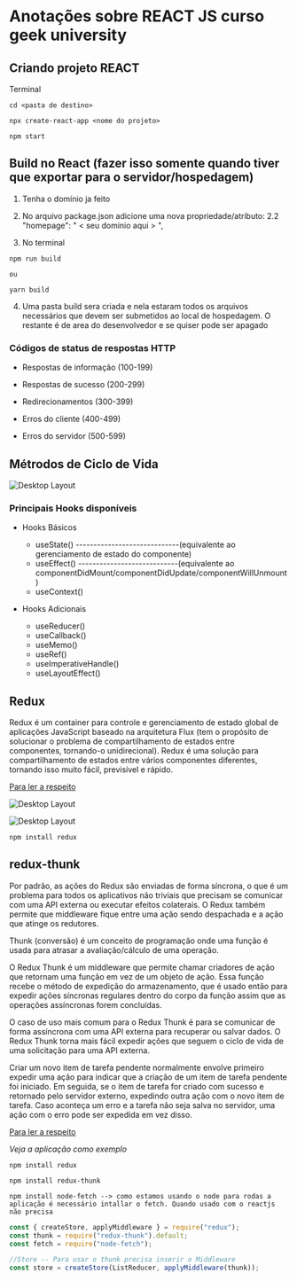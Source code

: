 # Anotações sobre REACT JS curso geek university

## Criando projeto REACT

Terminal

```
cd <pasta de destino>

npx create-react-app <nome do projeto>

npm start
```

## Build no React (fazer isso somente quando tiver que exportar para o servidor/hospedagem)

1. Tenha o domínio ja feito

2. No arquivo package.json adicione uma nova propriedade/atributo:
   2.2 "homepage": " < seu dominio aqui > ",

3. No terminal

```terminal
npm run build

ou

yarn build
```

4. Uma pasta build sera criada e nela estaram todos os arquivos necessários que devem ser submetidos ao local de hospedagem. O restante é de area do desenvolvedor e se quiser pode ser apagado

### Códigos de status de respostas HTTP

-   Respostas de informação (100-199)

-   Respostas de sucesso (200-299)

-   Redirecionamentos (300-399)

-   Erros do cliente (400-499)

-   Erros do servidor (500-599)

## Métrodos de Ciclo de Vida

![Desktop Layout](https://github.com/pedrogutierresbr/reactjs-curso-progbr/blob/main/1.imagesToReadme/Diagrama+do+Ciclo+de+Vida.png?raw=true)

### Principais Hooks disponíveis

-   Hooks Básicos

    -   useState() -----------------------------(equivalente ao gerenciamento de estado do componente)
    -   useEffect() ----------------------------(equivalente ao componentDidMount/componentDidUpdate/componentWillUnmount)
    -   useContext()

-   Hooks Adicionais
    -   useReducer()
    -   useCallback()
    -   useMemo()
    -   useRef()
    -   useImperativeHandle()
    -   useLayoutEffect()

## Redux

Redux é um container para controle e gerenciamento de estado global de aplicações JavaScript baseado na arquitetura Flux (tem o propósito de solucionar o problema de compartilhamento de estados entre componentes, tornando-o unidirecional). Redux é uma solução para compartilhamento de estados entre vários componentes diferentes, tornando isso muito fácil, previsível e rápido.

[Para ler a respeito](https://blog.geekhunter.com.br/redux-um-tutorial-pratico-e-simples/)

![Desktop Layout](https://github.com/pedrogutierresbr/reactjs-curso-progbr/blob/main/1.imagesToReadme/problem-solution-redux.png?raw=true)

![Desktop Layout](https://github.com/pedrogutierresbr/reactjs-curso-progbr/blob/main/1.imagesToReadme/redux_flow.jpg?raw=true)

```terminal
npm install redux
```

## redux-thunk

Por padrão, as ações do Redux são enviadas de forma síncrona, o que é um problema para todos os aplicativos não triviais que precisam se comunicar com uma API externa ou executar efeitos colaterais. O Redux também permite que middleware fique entre uma ação sendo despachada e a ação que atinge os redutores.

Thunk (conversão) é um conceito de programação onde uma função é usada para atrasar a avaliação/cálculo de uma operação.

O Redux Thunk é um middleware que permite chamar criadores de ação que retornam uma função em vez de um objeto de ação. Essa função recebe o método de expedição do armazenamento, que é usado então para expedir ações síncronas regulares dentro do corpo da função assim que as operações assíncronas forem concluídas.

O caso de uso mais comum para o Redux Thunk é para se comunicar de forma assíncrona com uma API externa para recuperar ou salvar dados. O Redux Thunk torna mais fácil expedir ações que seguem o ciclo de vida de uma solicitação para uma API externa.

Criar um novo item de tarefa pendente normalmente envolve primeiro expedir uma ação para indicar que a criação de um item de tarefa pendente foi iniciado. Em seguida, se o item de tarefa for criado com sucesso e retornado pelo servidor externo, expedindo outra ação com o novo item de tarefa. Caso aconteça um erro e a tarefa não seja salva no servidor, uma ação com o erro pode ser expedida em vez disso.

[Para ler a respeito](https://www.digitalocean.com/community/tutorials/redux-redux-thunk-pt)

_Veja a aplicação como exemplo_

```terminal
npm install redux

npm install redux-thunk

npm install node-fetch --> como estamos usando o node para rodas a aplicação é necessário intallar o fetch. Quando usado com o reactjs não precisa
```

```javascript
const { createStore, applyMiddleware } = require("redux");
const thunk = require("redux-thunk").default;
const fetch = require("node-fetch");

//Store -- Para usar o thunk precisa inserir o Middleware
const store = createStore(ListReducer, applyMiddleware(thunk));
```
